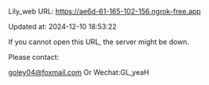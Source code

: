 Lily_web URL: https://ae6d-61-165-102-156.ngrok-free.app

Updated at: 2024-12-10 18:53:22

If you cannot open this URL, the server might be down.

Please contact: 

goley04@foxmail.com Or Wechat:GL_yeaH